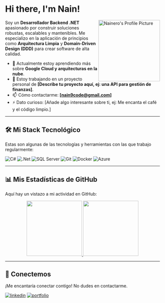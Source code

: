 # Hi there, I'm Nain!

<a href="https://www.linkedin.com/in/aitor-nain-mendoza-vallejo/">
  <img align="right" alt="Nainero's Profile Picture" width="200px" src="https://avatars.githubusercontent.com/u/108929639?v=4" />
</a>

Soy un **Desarrollador Backend .NET** apasionado por construir soluciones robustas, escalables y mantenibles. Me especializo en la aplicación de principios como **Arquitectura Limpia** y **Domain-Driven Design (DDD)** para crear software de alta calidad.

- 🌱 Actualmente estoy aprendiendo más sobre **Google Cloud y arquitecturas en la nube**.
- 🔭 Estoy trabajando en un proyecto personal de **[Describe tu proyecto aquí, ej: una API para gestión de finanzas]**.
- 📫 Cómo contactarme: **[nain9code@gmail.com]**
- ⚡ Dato curioso: [Añade algo interesante sobre ti, ej: Me encanta el café y el código limpio.]

---

## 🛠️ Mi Stack Tecnológico

Estas son algunas de las tecnologías y herramientas con las que trabajo regularmente:

![C#](https://img.shields.io/badge/c%23-%23239120.svg?style=for-the-badge&logo=c-sharp&logoColor=white)
![.Net](https://img.shields.io/badge/.NET-5C2D91?style=for-the-badge&logo=.net&logoColor=white)
![SQL Server](https://img.shields.io/badge/Microsoft%20SQL%20Server-CC2927?style=for-the-badge&logo=microsoft%20sql%20server&logoColor=white)
![Git](https://img.shields.io/badge/git-%23F05033.svg?style=for-the-badge&logo=git&logoColor=white)
![Docker](https://img.shields.io/badge/docker-%230db7ed.svg?style=for-the-badge&logo=docker&logoColor=white)
![Azure](https://img.shields.io/badge/azure-%230078D4.svg?style=for-the-badge&logo=microsoft%20azure&logoColor=white)

---

## 📊 Mis Estadísticas de GitHub

Aquí hay un vistazo a mi actividad en GitHub:

<p align="center">
  <a href="https://github.com/Nain9Dev">
    <img height="180em" src="https://github-readme-stats.vercel.app/api?username=Nain9Dev&show_icons=true&theme=dracula&include_all_commits=true&count_private=true"/>
    <img height="180em" src="https://github-readme-stats.vercel.app/api/top-langs/?username=Nain9Dev&layout=compact&langs_count=8&theme=dracula"/>
  </a>
</p>

---

## 🔗 Conectemos

¡Me encantaría conectar contigo! No dudes en contactarme.

[![linkedin](https://img.shields.io/badge/linkedin-0A66C2?style=for-the-badge&logo=linkedin&logoColor=white)](https://www.linkedin.com/in/aitor-nain-mendoza-vallejo/)
[![portfolio](https://img.shields.io/badge/mi_portfolio-000?style=for-the-badge&logo=ko-fi&logoColor=white)](https://nain9dev.github.io/)
